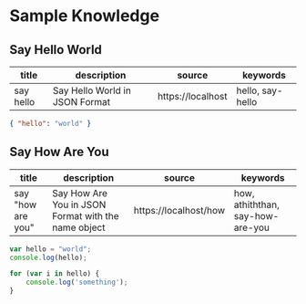 # Sample Knowledge

## Say Hello World

| title     | description                    | source            | keywords         |
| --------- | ------------------------------ | ----------------- | ---------------- |
| say hello | Say Hello World in JSON Format | https://localhost | hello, say-hello |

```json
{ "hello": "world" }
```

## Say How Are You

| title             | description                                         | source                | keywords                         |
| ----------------- | --------------------------------------------------- | --------------------- | -------------------------------- |
| say "how are you" | Say How Are You in JSON Format with the name object | https://localhost/how | how, athiththan, say-how-are-you |

```js
var hello = "world";
console.log(hello);

for (var i in hello) {
    console.log('something');
}
```
